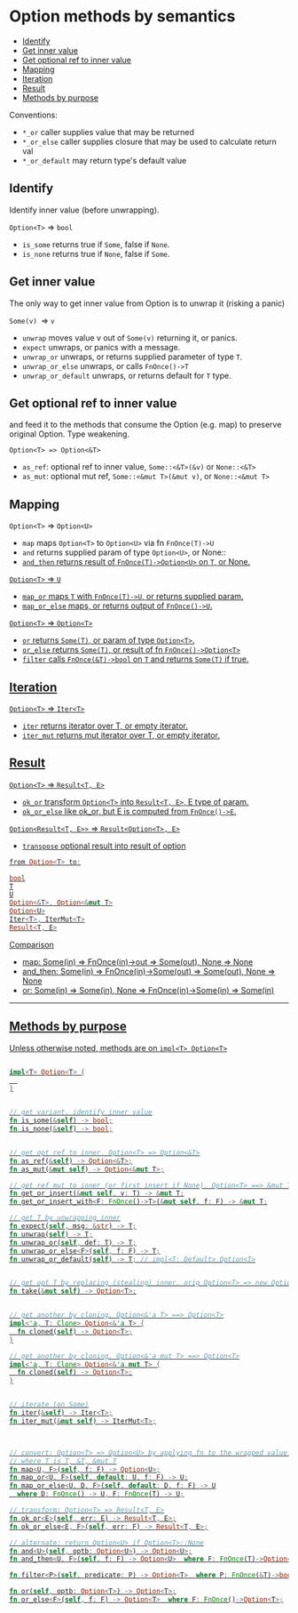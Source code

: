 # Option methods by semantics 

<!-- TOC -->

- [Identify](#identify)
- [Get inner value](#get-inner-value)
- [Get optional ref to inner value](#get-optional-ref-to-inner-value)
- [Mapping](#mapping)
- [Iteration](#iteration)
- [Result](#result)
- [Methods by purpose](#methods-by-purpose)

<!-- /TOC -->


Conventions:
- `*_or` caller supplies value that may be returned
- `*_or_else` caller supplies closure that may be used to calculate return val
- `*_or_default` may return type's default value



## Identify
Identify inner value (before unwrapping).

`Option<T>` => `bool`
- `is_some` returns true if `Some`, false if `None`.
- `is_none` returns true if `None`, false if `Some`.


## Get inner value
The only way to get inner value from Option is to unwrap it (risking a panic)

`Some(v) `=> `v`
- `unwrap` moves value v out of `Some(v)` returning it, or panics.
- `expect` unwraps, or panics with a message.
- `unwrap_or` unwraps, or returns supplied parameter of type `T`.
- `unwrap_or_else` unwraps, or calls `FnOnce()->T`
- `unwrap_or_default` unwraps, or returns default for `T` type.


## Get optional ref to inner value
and feed it to the methods that consume the Option (e.g. map) to preserve original Option. Type weakening.

`Option<T> => Option<&T>`
- `as_ref`: optional ref to inner value, `Some::<&T>(&v)` or `None::<&T>`
- `as_mut`: optional mut ref, `Some::<&mut T>(&mut v)`, or `None::<&mut T>`


## Mapping

`Option<T>` => `Option<U>`
- `map` maps `Option<T>` to `Option<U>` via fn `FnOnce(T)->U`
- `and` returns supplied param of type `Option<U>`, or None::<U>
- `and_then` returns result of `FnOnce(T)->Option<U>` on `T`, or None.

`Option<T>` => `U`
- `map_or` maps `T` with `FnOnce(T)->U`, or returns supplied param.
- `map_or_else` maps, or returns output of `FnOnce()->U`.

`Option<T>` => `Option<T>`
- `or` returns `Some(T)`, or param of type `Option<T>`.
- `or_else` returns `Some(T)`, or result of fn `FnOnce()->Option<T>`
- `filter` calls `FnOnce(&T)->bool` on `T` and returns `Some(T)` if true.

## Iteration

`Option<T>` => `Iter<T>`
- `iter` returns iterator over T, or empty iterator.
- `iter_mut` returns mut iterator over T, or empty iterator.


## Result

`Option<T>` => `Result<T, E>`
- `ok_or` transform `Option<T>` into `Result<T, E>`, E type of param.
- `ok_or_else` like ok_or, but E is computed from `FnOnce()->E`.

`Option<Result<T, E>>` => `Result<Option<T>, E>`
- `transpose` optional result into result of option




```rust
from Option<T> to:

bool
T
U
Option<&T>, Option<&mut T>
Option<U>
Iter<T>, IterMut<T>
Result<T, E>
```



Comparison
- map:      Some(in) => FnOnce(in)->out       => Some(out), None => None
- and_then: Some(in) => FnOnce(in)->Some(out) => Some(out), None => None
- or:       Some(in) => Some(in), None => FnOnce(in)->Some(in) => Some(in)


---


## Methods by purpose

Unless otherwise noted, methods are on `impl<T> Option<T>`

```rust

impl<T> Option<T> {
  
}


// get variant. identify inner value
fn is_some(&self) -> bool;
fn is_none(&self) -> bool;


// get opt ref to inner. Option<T> => Option<&T>
fn as_ref(&self) -> Option<&T>;
fn as_mut(&mut self) -> Option<&mut T>;

// get ref mut to inner (or first insert if None). Option<T> ==> &mut T
fn get_or_insert(&mut self, v: T) -> &mut T;
fn get_or_insert_with<F: FnOnce()->T>(&mut self, f: F) -> &mut T;

// get T by unwrapping inner
fn expect(self, msg: &str) -> T;
fn unwrap(self) -> T;
fn unwrap_or(self, def: T) -> T;
fn unwrap_or_else<F>(self, f: F) -> T;
fn unwrap_or_default(self) -> T; // impl<T: Default> Option<T>


// get opt T by replacing (stealing) inner. orig Option<T> => new Option<T>
fn take(&mut self) -> Option<T>;


// get another by cloning. Option<&'a T> ==> Option<T>
impl<'a, T: Clone> Option<&'a T> {
  fn cloned(self) -> Option<T>;
}

// get another by cloning. Option<&'a mut T> ==> Option<T>
impl<'a, T: Clone> Option<&'a mut T> {
  fn cloned(self) -> Option<T>;
}


// iterate (on Some)
fn iter(&self) -> Iter<T>;
fn iter_mut(&mut self) -> IterMut<T>;



// convert: Option<T> => Option<U> by applying fn to the wrapped value.
// where T is T, &T, &mut T
fn map<U, F>(self, f: F) -> Option<U>;
fn map_or<U, F>(self, default: U, f: F) -> U;
fn map_or_else<U, D, F>(self, default: D, f: F) -> U
  where D: FnOnce() -> U, F: FnOnce(T) -> U;

// transform: Option<T> => Result<T, E>
fn ok_or<E>(self, err: E) -> Result<T, E>;
fn ok_or_else<E, F>(self, err: F) -> Result<T, E>;

// alternate: return Option<U> if Option<T>::None
fn and<U>(self, optb: Option<U>) -> Option<U>;
fn and_then<U, F>(self, f: F) -> Option<U>  where F: FnOnce(T)->Option<U>;

fn filter<P>(self, predicate: P) -> Option<T>  where P: FnOnce(&T)->bool;

fn or(self, optb: Option<T>) -> Option<T>;
fn or_else<F>(self, f: F) -> Option<T>  where F: FnOnce()->Option<T>;
```

